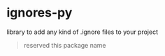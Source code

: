 # ignores-py
library to add any kind of .ignore files to your project

> reserved this package name
